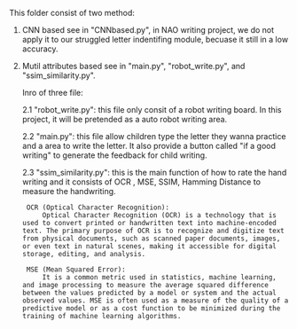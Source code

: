 This folder consist of two method: 

1. CNN based see in "CNNbased.py", in NAO writing project, we do not apply it to our struggled letter indentifing module, becuase it still in a low accuracy.

2. Mutil attributes based see in "main.py", "robot_write.py", and "ssim_similarity.py". 

    Inro of three file:

    2.1  "robot_write.py": this file only consit of a robot writing board. In this project, it will be pretended as a auto robot writing area.

    2.2  "main.py": this file allow children type the letter they wanna practice and a area to write the letter. It also provide a button called "if a good writing" to generate the feedback for child writing.

    2.3  "ssim_similarity.py": this is the main function of how to rate the hand writing and it consists of OCR , MSE, SSIM, Hamming Distance to measure the handwriting. 

        OCR (Optical Character Recognition): 
            Optical Character Recognition (OCR) is a technology that is used to convert printed or handwritten text into machine-encoded text. The primary purpose of OCR is to recognize and digitize text from physical documents, such as scanned paper documents, images, or even text in natural scenes, making it accessible for digital storage, editing, and analysis.

        MSE (Mean Squared Error):
            It is a common metric used in statistics, machine learning, and image processing to measure the average squared difference between the values predicted by a model or system and the actual observed values. MSE is often used as a measure of the quality of a predictive model or as a cost function to be minimized during the training of machine learning algorithms.

            

        